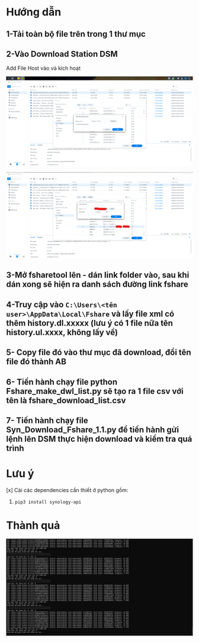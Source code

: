 # Hướng dẫn
## 1-Tải toàn bộ file trên trong 1 thư mục 
## 2-Vào Download Station DSM

Add File Host vào và kích hoạt

![Add File Host vào ](https://github.com/gnutirt/share_code/blob/main/Fshare_Xpen_Downloadstation/Screenshot%202024-11-28%20202832.png?raw=true)

![và kích hoạt](https://github.com/gnutirt/share_code/blob/main/Fshare_Xpen_Downloadstation/Screenshot%202024-11-28%20203030.png?raw=true)
## 3-Mở fsharetool lên - dán link folder vào, sau khi dán xong sẽ hiện ra danh sách đường link fshare
## 4-Truy cập vào `C:\Users\<tên user>\AppData\Local\Fshare` và lấy file xml có thêm history.dl.xxxxx (lưu ý có 1 file nữa tên history.ul.xxxx, không lấy về)
## 5- Copy file đó vào thư mục đã download, đổi tên file đó thành AB
## 6- Tiến hành chạy file python Fshare_make_dwl_list.py sẽ tạo ra 1 file csv với tên là fshare_download_list.csv
## 7- Tiến hành chạy file Syn_Download_Fshare_1.1.py để tiến hành gửi lệnh lên DSM thực hiện download và kiểm tra quá trình
# Lưu ý 
 [x] Cài các dependencies cần thiết ở python gồm:
 
 1. `pip3 install synology-api`

# Thành quả
![Thành quả](https://github.com/gnutirt/share_code/blob/main/Fshare_Xpen_Downloadstation/Screenshot%202024-11-28%20204700.png?raw=true)